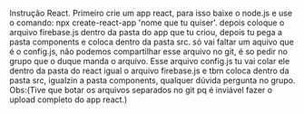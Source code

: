 Instrução React.
Primeiro crie um app react, para isso baixe o node.js e use o comando: npx create-react-app 'nome que tu quiser'. depois coloque o arquivo firebase.js dentro da pasta do app que tu criou, depois tu pega a pasta components e coloca dentro da pasta src. só vai faltar um aquivo que é o config.js, não podemos compartilhar esse arquivo no git, é so pedir no grupo que o duque manda o arquivo. Esse arquivo config.js tu vai colar ele dentro da pasta do react igual o arquivo firebase.js e tbm coloca dentro da pasta src, igualzin a pasta components, qualquer dúvida pergunta no grupo.
Obs:(Tive que botar os arquivos separados no git pq é inviável fazer o upload completo do app react.)
